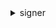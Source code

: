 <details>

<summary>
signer
</summary>

- <details><summary>add-profile-permission</summary>

  * --profile-name
  * --profile-version
  * --action
  * --principal
  * --revision-id
  * --statement-id
  * --cli-input-json
  * --cli-input-yaml
  * --generate-cli-skeleton


- <details><summary>cancel-signing-profile</summary>

  * --profile-name
  * --cli-input-json
  * --cli-input-yaml
  * --generate-cli-skeleton


- <details><summary>describe-signing-job</summary>

  * --job-id
  * --cli-input-json
  * --cli-input-yaml
  * --generate-cli-skeleton


- <details><summary>get-signing-platform</summary>

  * --platform-id
  * --cli-input-json
  * --cli-input-yaml
  * --generate-cli-skeleton


- <details><summary>get-signing-profile</summary>

  * --profile-name
  * --profile-owner
  * --cli-input-json
  * --cli-input-yaml
  * --generate-cli-skeleton


- <details><summary>help</summary>

  * 


- <details><summary>list-profile-permissions</summary>

  * --profile-name
  * --next-token
  * --cli-input-json
  * --cli-input-yaml
  * --generate-cli-skeleton


- <details><summary>list-signing-jobs</summary>

  * --status
  * --platform-id
  * --requested-by
  * --is-revoked
  * --no-is-revoked
  * --signature-expires-before
  * --signature-expires-after
  * --job-invoker
  * --cli-input-json
  * --cli-input-yaml
  * --starting-token
  * --page-size
  * --max-items
  * --generate-cli-skeleton


- <details><summary>list-signing-platforms</summary>

  * --category
  * --partner
  * --target
  * --cli-input-json
  * --cli-input-yaml
  * --starting-token
  * --page-size
  * --max-items
  * --generate-cli-skeleton


- <details><summary>list-signing-profiles</summary>

  * --include-canceled
  * --no-include-canceled
  * --platform-id
  * --statuses
  * --cli-input-json
  * --cli-input-yaml
  * --starting-token
  * --page-size
  * --max-items
  * --generate-cli-skeleton


- <details><summary>list-tags-for-resource</summary>

  * --resource-arn
  * --cli-input-json
  * --cli-input-yaml
  * --generate-cli-skeleton


- <details><summary>put-signing-profile</summary>

  * --profile-name
  * --signing-material
  * --signature-validity-period
  * --platform-id
  * --overrides
  * --signing-parameters
  * --tags
  * --cli-input-json
  * --cli-input-yaml
  * --generate-cli-skeleton


- <details><summary>remove-profile-permission</summary>

  * --profile-name
  * --revision-id
  * --statement-id
  * --cli-input-json
  * --cli-input-yaml
  * --generate-cli-skeleton


- <details><summary>revoke-signature</summary>

  * --job-id
  * --job-owner
  * --reason
  * --cli-input-json
  * --cli-input-yaml
  * --generate-cli-skeleton


- <details><summary>revoke-signing-profile</summary>

  * --profile-name
  * --profile-version
  * --reason
  * --effective-time
  * --cli-input-json
  * --cli-input-yaml
  * --generate-cli-skeleton


- <details><summary>start-signing-job</summary>

  * --source
  * --destination
  * --profile-name
  * --client-request-token
  * --profile-owner
  * --cli-input-json
  * --cli-input-yaml
  * --generate-cli-skeleton


- <details><summary>tag-resource</summary>

  * --resource-arn
  * --tags
  * --cli-input-json
  * --cli-input-yaml
  * --generate-cli-skeleton


- <details><summary>untag-resource</summary>

  * --resource-arn
  * --tag-keys
  * --cli-input-json
  * --cli-input-yaml
  * --generate-cli-skeleton


- <details><summary>wait</summary>

  * 


</details>

